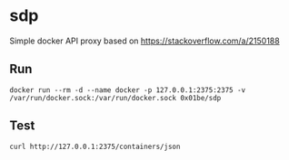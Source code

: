 # sdp

Simple docker API proxy based on https://stackoverflow.com/a/2150188

## Run

```
docker run --rm -d --name docker -p 127.0.0.1:2375:2375 -v /var/run/docker.sock:/var/run/docker.sock 0x01be/sdp
```

## Test

`curl http://127.0.0.1:2375/containers/json`


